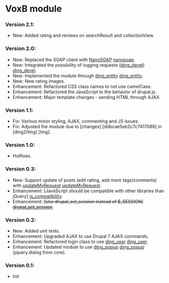 VoxB module
==========

### Version 2.1:
* New: Added rating and reviews on searchResult and collectionView.

### Version 2.0:
* New: Replaced the SOAP client with [NanoSOAP] [nanosoap].
* New: Integrated the possibility of logging requests ([ding_devel]) [ding_devel].
* New: Implemented the module through [ding_entity] [ding_entity].
* New: New rating images.
* Enhancement: Refactored CSS class names to not use camelCase.
* Enhancement: Refactored the JavaScript to the behavior of drupal.js.
* Enhancement: Major template changes - sending HTML through AJAX.

### Version 1.1:

* Fix: Various minor styling, AJAX, commenting and JS issues.
* Fix: Adjusted the module due to [changes] [ddbcae5eb2c7c7417089] in [ding2/ting] [ting].

### Version 1.0:

* Hotfixes.

### Version 0.3:

* New: Support update of posts (edit rating, add more tags/comments) with [updateMyRequest] [updateMyRequest].
* Enhancement: [JavaScript should be compatible with other libraries than jQuery] [js_compatibility].
* Enhancement: ~~[Use drupal_set_session instead of $_SESSION] [drupal_set_session]~~.

### Version 0.2:

* New: Added unit tests.
* Enhancement: Upgraded AJAX to use Drupal 7 AJAX commands.
* Enhancement: Refactored login class to use [ding_user] [ding_user].
* Enhancement: Updated module to use [ding_popup] [ding_popup] (jquery.dialog from core).

### Version 0.1:

* Init

[ding_user]: https://github.com/ding2/ding_user
[ding_popup]: https://github.com/ding2/ding_popup
[js_compatibility]: http://drupal.org/node/224333#javascript_compatibility
[drupal_set_session]: http://drupal.org/node/224333#drupal_set_session
[updateMyRequest]: https://voxb.addi.dk/1.0/doc/voxb.html#Link51 
[nanosoap]: http://drupal.org/project/nanosoap
[ding_devel]: https://github.com/ding2/ding_devel
[ding_entity]: https://github.com/ding2/ding_entity
